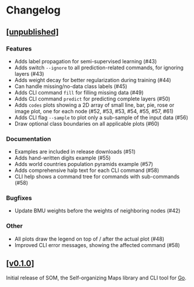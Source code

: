 # Changelog

## [[unpublished]](https://github.com/mlange-42/som/compare/v0.1.0...main)

### Features

* Adds label propagation for semi-supervised learning (#43)
* Adds switch `--ignore` to all prediction-related commands, for ignoring layers (#43)
* Adds weight decay for better regularization during training (#44)
* Can handle missing/no-data class labels (#45)
* Adds CLI command `fill` for filling missing data (#49)
* Adds CLI command `predict` for predicting complete layers (#50)
* Adds `codes` plots showing a 2D array of small line, bar, pie, rose or image plot, one for each node (#52, #53, #53, #54, #55, #57, #61)
* Adds CLI flag `--sample` to plot only a sub-sample of the input data (#56)
* Draw optional class boundaries on all applicable plots (#60)

### Documentation

* Examples are included in release downloads (#51)
* Adds hand-written digits example (#55)
* Adds world countries population pyramids example (#57)
* Adds comprehensive halp text for each CLI command (#58)
* CLI help shows a command tree for commands with sub-commands (#58)

### Bugfixes

* Update BMU weights before the weights of neighboring nodes (#42)

### Other

* All plots draw the legend on top of / after the actual plot (#48)
* Improved CLI error messages, showing the affected command (#58)

## [[v0.1.0]](https://github.com/mlange-42/som/commits/v0.1.0/)

Initial release of SOM, the Self-organizing Maps library and CLI tool for [Go](https://go.dev).
